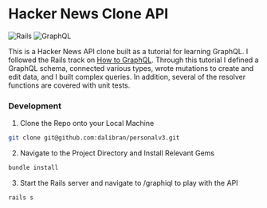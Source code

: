 <h1> Hacker News Clone API</h1>

![Rails](https://dl.dropboxusercontent.com/u/10661713/rails.svg)
![GraphQL](https://dl.dropboxusercontent.com/u/10661713/graphql.svg)

This is a Hacker News API clone built as a tutorial for learning GraphQL. I followed the Rails track on [How to GraphQL](https://www.howtographql.com). Through this tutorial I defined a GraphQL schema, connected various types, wrote mutations to create and edit data, and I built complex queries. In addition, several of the resolver functions are covered with unit tests.

<h3>Development</h3>

1. Clone the Repo onto your Local Machine

```zsh
git clone git@github.com:dalibran/personalv3.git
```

2. Navigate to the Project Directory and Install Relevant Gems

```zsh
bundle install
```

3. Start the Rails server and navigate to /graphiql to play with the API

```zsh
rails s
```
